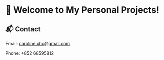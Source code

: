 # 🎉 Welcome to My Personal Projects! 


## 📬 Contact
Email: caroline.xhc@gmail.com

Phone: +852 68595812
